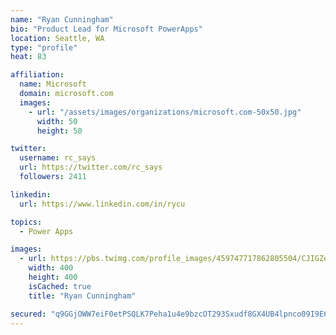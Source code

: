```yaml
---
name: "Ryan Cunningham"
bio: "Product Lead for Microsoft PowerApps"
location: Seattle, WA
type: "profile"
heat: 83

affiliation:
  name: Microsoft
  domain: microsoft.com
  images:
    - url: "/assets/images/organizations/microsoft.com-50x50.jpg"
      width: 50
      height: 50

twitter:
  username: rc_says
  url: https://twitter.com/rc_says
  followers: 2411

linkedin:
  url: https://www.linkedin.com/in/rycu

topics:
  - Power Apps

images:
  - url: https://pbs.twimg.com/profile_images/459747717862805504/CJIGZejd_400x400.png
    width: 400
    height: 400
    isCached: true
    title: "Ryan Cunningham"

secured: "q9GGjOWW7eiF0etPSQLK7Peha1u4e9bzcOT293Sxudf8GX4UB4lpnco09I9E60XcORdnJWkZpzl6G0h1lIdJrvnfFh4HKHWrRdgtEzZxcmsZnoL+6YAQ5yWaoK9QrC8kjyCPdGbBXon9udiYCgQ2g5bThubu5M+W7P5av2GxmiNBaNvK1ugRF94EUILY3Rz6G9LfIgfw0goENowODnHLoygWN4JeW5xpQqfMp4qghq2LNZdvWYJFmWATJM/WOg7gUgaXLT5TQgicUexqywjn7WPT0oeOXD+miOyDw5ra5j2xy8mSe4odJ/gCPVIK/oqtXdvtNduQrvWs9TA8CWC2LFXZz9yIeD1FV/PF0v0CBtPIFkZcwSb+6ZL2hJGtAUgdQgQipCQHcZgGHPbEeCYsOaw4OPf6VhhN3nJpbz+ceuU=;QAocRSZlnyrTlFUsOnzYhA=="
---
```


